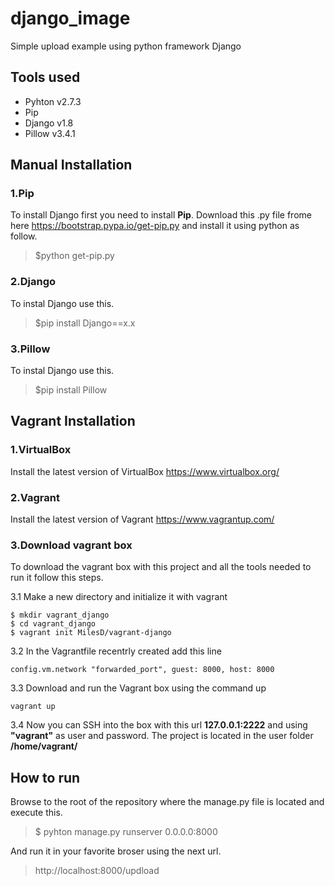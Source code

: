 # django_image
Simple upload example using python framework Django

Tools used
-------------
- Pyhton v2.7.3
- Pip
- Django v1.8
- Pillow v3.4.1

Manual Installation
-------------
### 1.Pip
To install Django first you need to install **Pip**. Download this .py file frome here https://bootstrap.pypa.io/get-pip.py and install it using python as follow.
> $python get-pip.py

### 2.Django
To instal Django use this.
> $pip install Django==x.x

### 3.Pillow
To instal Django use this.
> $pip install Pillow

Vagrant Installation
-------------
### 1.VirtualBox
Install the latest version of VirtualBox https://www.virtualbox.org/

### 2.Vagrant
Install the latest version of Vagrant https://www.vagrantup.com/

### 3.Download vagrant box
To download the vagrant box with this project and all the tools needed to run it follow this steps.

3.1 Make a new directory and initialize it with vagrant
```
$ mkdir vagrant_django
$ cd vagrant_django
$ vagrant init MilesD/vagrant-django
```
3.2 In the Vagrantfile recentrly created add this line
```
config.vm.network "forwarded_port", guest: 8000, host: 8000
```
3.3 Download and run the Vagrant box using the command up
```
vagrant up
```
3.4 Now you can SSH into the box with this url **127.0.0.1:2222** and using **"vagrant"** as user and password. The project is located in the user folder **/home/vagrant/**

How to run
-------------
Browse to the root of the repository where the manage.py file is located and execute this.
>$ pyhton manage.py runserver 0.0.0.0:8000

And run it in your favorite broser using the next url.
>http://localhost:8000/updload
